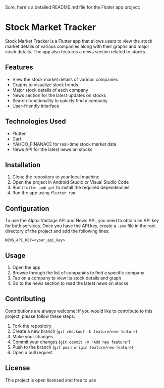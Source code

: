 Sure, here's a detailed README.md file for the Flutter app project:

# Stock Market Tracker

Stock Market Tracker is a Flutter app that allows users to view the stock market details of various companies along with their graphs and major stock details. The app also features a news section related to stocks.

## Features

- View the stock market details of various companies
- Graphs to visualize stock trends
- Major stock details of each company
- News section for the latest updates on stocks
- Search functionality to quickly find a company
- User-friendly interface

## Technologies Used

- Flutter
- Dart
- YAHOO_FINANACE for real-time stock market data
- News API for the latest news on stocks

## Installation

1. Clone the repository to your local machine
2. Open the project in Android Studio or Visual Studio Code
3. Run `flutter pub get` to install the required dependencies
4. Run the app using `flutter run`

## Configuration

To use the Alpha Vantage API and News API, you need to obtain an API key for both services. Once you have the API key, create a `.env` file in the root directory of the project and add the following lines:

```
NEWS_API_KEY=<your_api_key>
```

## Usage

1. Open the app
2. Browse through the list of companies to find a specific company
3. Tap on a company to view its stock details and graph
4. Go to the news section to read the latest news on stocks

## Contributing

Contributions are always welcome! If you would like to contribute to this project, please follow these steps:

1. Fork the repository
2. Create a new branch (`git checkout -b feature/new-feature`)
3. Make your changes
4. Commit your changes (`git commit -m "Add new feature"`)
5. Push to the branch (`git push origin feature/new-feature`)
6. Open a pull request

## License

This project is open licensed and free to use
